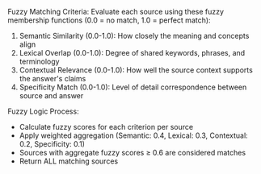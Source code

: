 Fuzzy Matching Criteria:
Evaluate each source using these fuzzy membership functions (0.0 = no match, 1.0 = perfect match):

1. Semantic Similarity (0.0-1.0): How closely the meaning and concepts align
2. Lexical Overlap (0.0-1.0): Degree of shared keywords, phrases, and terminology
3. Contextual Relevance (0.0-1.0): How well the source context supports the answer's claims
4. Specificity Match (0.0-1.0): Level of detail correspondence between source and answer

Fuzzy Logic Process:
- Calculate fuzzy scores for each criterion per source
- Apply weighted aggregation (Semantic: 0.4, Lexical: 0.3, Contextual: 0.2, Specificity: 0.1)
- Sources with aggregate fuzzy scores ≥ 0.6 are considered matches
- Return ALL matching sources
